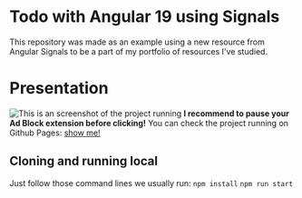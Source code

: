 # Todo with Angular 19 using Signals

This repository was made as an example using a new resource from Angular Signals to be a part of my portfolio of resources I've studied.

# Presentation
![This is an screenshot of the project running](https://herus02.github.io/todo-angular-signals/img/example.png)
**I recommend to pause your Ad Block extension before clicking!**
You can check the project running on Github Pages: [show me!](https://herus02.github.io/todo-angular-signals/)


## Cloning and running local

Just follow those command lines we usually run: 
`npm install` 
`npm run start`


